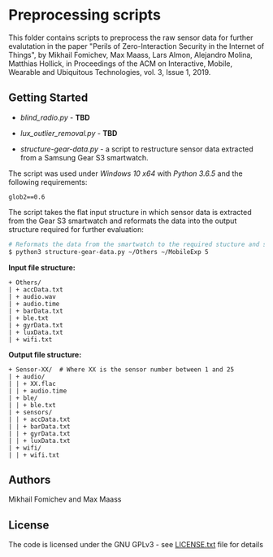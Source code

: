 # Preprocessing scripts

This folder contains scripts to preprocess the raw sensor data for further evalutation in the paper "Perils of Zero-Interaction Security in the Internet of Things", by Mikhail Fomichev, Max Maass, Lars Almon, Alejandro Molina, Matthias Hollick, in Proceedings of the ACM on Interactive, Mobile, Wearable and Ubiquitous Technologies, vol. 3, Issue 1, 2019. 

## Getting Started

* *blind_radio.py* - **TBD**

* *lux_outlier_removal.py* - **TBD**

* *structure-gear-data.py* - a script to restructure sensor data extracted from a Samsung Gear S3 smartwatch. 

The script was used under *Windows 10 x64* with *Python 3.6.5* and the following requirements:

```
glob2==0.6
```

The script takes the flat input structure in which sensor data is extracted from the Gear S3 smartwatch and reformats the data into the output structure required for further evaluation:
```bash
# Reformats the data from the smartwatch to the required stucture and stores it in ~/MobileExp/Sensor-05/
$ python3 structure-gear-data.py ~/Others ~/MobileExp 5
```

**Input file structure:**
```
+ Others/ 
| + accData.txt
| + audio.wav
| + audio.time
| + barData.txt
| + ble.txt
| + gyrData.txt
| + luxData.txt
| + wifi.txt
```

**Output file structure:**
```
+ Sensor-XX/  # Where XX is the sensor number between 1 and 25
| + audio/
| | + XX.flac
| | + audio.time
| + ble/
| | + ble.txt
| + sensors/
| | + accData.txt
| | + barData.txt
| | + gyrData.txt
| | + luxData.txt
| + wifi/
| | + wifi.txt
```

## Authors

Mikhail Fomichev and Max Maass


## License

The code is licensed under the GNU GPLv3 - see [LICENSE.txt](https://dev.seemoo.tu-darmstadt.de/zia/evaluation-public/blob/master/LICENSE.txt) file for details
